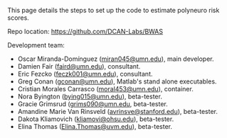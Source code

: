 This page details the steps to set up the code to estimate polyneuro risk scores.

Repo location: https://github.com/DCAN-Labs/BWAS

Development team:

- Oscar Miranda-Domínguez (miran045@umn.edu), main developer.
- Damien Fair (faird@umn.edu), consultant.
- Eric Fezcko (feczk001@umn.edu), consultant.
- Greg Conan (gconan@umn.edu), Matlab's stand alone executables.
- Cristian Morales Carrasco (moral453@umn.edu), container.
- Nora Byington  (bying015@umn.edu), beta-tester.
- Gracie Grimsrud  (grims090@umn.edu, beta-tester.
- Amandine Marie Van Rinsveld  (avrinsve@stanford.edu), beta-tester.
- Dakota Kliamovich  (kliamovi@ohsu.edu), beta-tester.
- Elina Thomas  (Elina.Thomas@uvm.edu), beta-tester.
